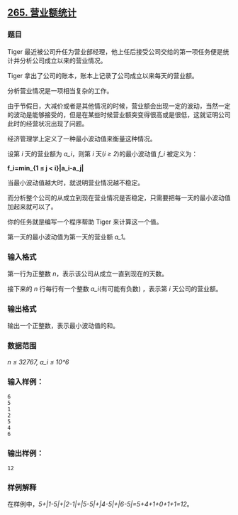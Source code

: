 ## [265. 营业额统计](https://www.acwing.com/problem/content/267/)

### 题目

Tiger 最近被公司升任为营业部经理，他上任后接受公司交给的第一项任务便是统计并分析公司成立以来的营业情况。

Tiger 拿出了公司的账本，账本上记录了公司成立以来每天的营业额。

分析营业情况是一项相当复杂的工作。

由于节假日，大减价或者是其他情况的时候，营业额会出现一定的波动，当然一定的波动是能够接受的，但是在某些时候营业额突变得很高或是很低，这就证明公司此时的经营状况出现了问题。

经济管理学上定义了一种最小波动值来衡量这种情况。

设第 *i* 天的营业额为 *a_i*，则第 *i* 天(*i ≥ 2*)的最小波动值 *f_i* 被定义为：

**f_i=min_{1 ≤ j < i}|a_i-a_j|**

当最小波动值越大时，就说明营业情况越不稳定。

而分析整个公司的从成立到现在营业情况是否稳定，只需要把每一天的最小波动值加起来就可以了。

你的任务就是编写一个程序帮助 Tiger 来计算这一个值。

第一天的最小波动值为第一天的营业额 *a_1*。

### 输入格式

第一行为正整数 *n*，表示该公司从成立一直到现在的天数。

接下来的 *n* 行每行有一个整数 *a_i*(有可能有负数) ，表示第 *i* 天公司的营业额。

### 输出格式

输出一个正整数，表示最小波动值的和。

### 数据范围

*n ≤ 32767, a_i ≤ 10^6*

### 输入样例：

```
6
5
1
2
5
4
6
```

### 输出样例：

```
12
```

### 样例解释

在样例中，*5+|1-5|+|2-1|+|5-5|+|4-5|+|6-5|=5+4+1+0+1+1=12*。
